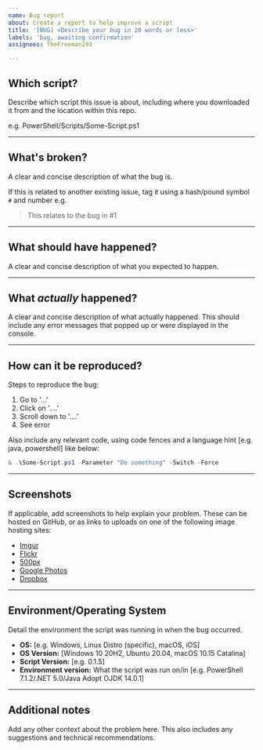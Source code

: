 ```yaml
---
name: Bug report
about: Create a report to help improve a script
title: '[BUG] <Describe your bug in 20 words or less>'
labels: 'bug, awaiting confirmation'
assignees: TheFreeman193

---
```


<!-- Leave the ## Headings and --- dividers in place; replace each paragraph with requested info -->
## Which script?

Describe which script this issue is about, including where you downloaded it from and the location within this repo.

e.g. PowerShell/Scripts/Some-Script.ps1

---

## What's broken?

A clear and concise description of what the bug is.

If this is related to another existing issue, tag it using a hash/pound symbol `#` and number e.g.

> This relates to the bug in #1

---

## What should have happened?

A clear and concise description of what you expected to happen.

---

## What *actually* happened?

A clear and concise description of what actually happened. This should include any error messages that popped up or were displayed in the console.

---

## How can it be reproduced?

Steps to reproduce the bug:

1. Go to '...'
2. Click on '....'
3. Scroll down to '....'
4. See error

Also include any relevant code, using code fences and a language hint \[e.g. java, powershell] like below:

```powershell
& .\Some-Script.ps1 -Parameter "Do something" -Switch -Force
```

---

## Screenshots

If applicable, add screenshots to help explain your problem. These can be hosted on GitHub, or as links to uploads on one of the following image hosting sites:

- [Imgur](https://imgur.com/upload)
- [Flickr](https://flickr.com)
- [500px](https://500px.com)
- [Google Photos](https://photos.google.com/login)
- [Dropbox](https://www.dropbox.com)

---

## Environment/Operating System

Detail the environment the script was running in when the bug occurred.

- **OS:** \[e.g. Windows, Linux Distro (specific), macOS, iOS]
- **OS Version:** \[Windows 10 20H2, Ubuntu 20.04, macOS 10.15 Catalina]
- **Script Version:** \[e.g. 0.1.5]
- **Environment version:** What the script was run on/in \[e.g. PowerShell 7.1.2/.NET 5.0/Java Adopt OJDK 14.0.1]

---

## Additional notes

Add any other context about the problem here. This also includes any suggestions and technical recommendations.
